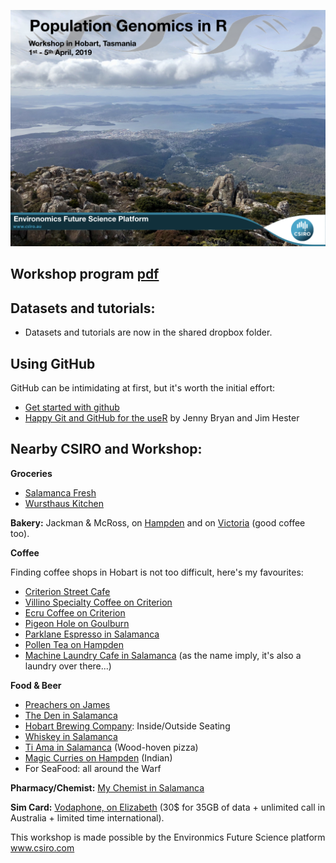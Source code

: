 ![workshop](hobart-workshop.png)

## Workshop program [pdf](https://www.dropbox.com/s/7lq1qc33fxrsq3g/R%20workshop%20Program%20Final.pdf?dl=0)

## Datasets and tutorials:

* Datasets and tutorials are now in the shared dropbox folder.

## Using GitHub

GitHub can be intimidating at first, but it's worth the initial effort:

* [Get started with github](https://www.dropbox.com/s/71pigl9b4x01egt/github_tutorial.md?dl=0)
* [Happy Git and GitHub for the useR](https://happygitwithr.com) by Jenny Bryan and Jim Hester


## Nearby CSIRO and Workshop:

**Groceries** 

* [Salamanca Fresh](https://maps.apple.com/?address=41%20Salamanca%20Place,%20Hobart%20TAS%207000,%20Australia&auid=14359921724135884674&ll=-42.887001,147.332046&lsp=9902&q=Salamanca%20Fresh&_ext=ChkKBAgEEBYKBAgFEAMKBQgGEJ8BCgQIChAAEiYpNy3CbRxyRcAx06UI6G1qYkA5uVecEfZwRcBBQertV9JqYkBQBA%3D%3D&t=m)
* [Wursthaus Kitchen](https://maps.apple.com/?address=1%20Montpelier%20Retreat,%20Battery%20Point%20TAS%207004,%20Australia&auid=18127385654682773430&ll=-42.886856,147.331461&lsp=9902&q=Wursthaus%20Kitchen&_ext=ChgKBAgEEBYKBAgFEAMKBAgGEBQKBAgKEAASJimxgb5NLnJFwDEYie0HZmpiQDkzrJjxB3FFwEEKAw14ympiQFAE&t=m)

**Bakery:** Jackman & McRoss, on [Hampden](https://maps.apple.com/?address=57-59%20Hampden%20Road,%20Battery%20Point%20TAS%207004,%20Australia&auid=14467443130248930628&ll=-42.889481,147.333405&lsp=9902&q=Jackman%20%26%20McRoss&_ext=ChgKBAgEEBYKBAgFEAMKBAgGEAgKBAgKEAASJilVoSaubXJFwDEgC3MHeWpiQDnXywBSR3FFwEGW6mB43WpiQFAE&t=m) and on [Victoria](https://maps.apple.com/?address=4%20Victoria%20Street,%20Hobart%20TAS%207000,%20Australia&auid=1011877028137122627&ll=-42.885123,147.326985&lsp=9902&q=Jackman%20%26%20McRoss&_ext=ChgKBAgEEBYKBAgFEAMKBAgGEAgKBAgKEAASJil3+FX82XFFwDE3xBxRRWpiQDn5IjCgs3BFwEHBrSnAqWpiQFAE&t=m) (good coffee too).


**Coffee**

Finding coffee shops in Hobart is not too difficult, here's my favourites:

* [Criterion Street Cafe](https://maps.apple.com/?address=10%20Criterion%20Street,%20Hobart%20TAS%207000,%20Australia&auid=15515860056503567882&ll=-42.881622,147.326157&lsp=9902&q=Criterion%20Street%20Cafe&_ext=ChgKBAgEEBYKBAgFEAMKBAgGEAgKBAgKEAASJikO4fMtbHFFwDEWmCOpPWpiQDmQC87RRXBFwEHi/8oWompiQFAE&t=m)
* [Villino Specialty Coffee on Criterion](https://maps.apple.com/?address=30%20Criterion%20Street,%20Hobart%20TAS%207000,%20Australia&auid=13657300594066508131&ll=-42.881382,147.325607&lsp=9902&q=Villino%20Specialty%20Coffee&_ext=ChgKBAgEEBYKBAgFEAMKBAgGEAgKBAgKEAASJin7jitOZHFFwDEjODkpOWpiQDl9uQXyPXBFwEGN/caWnWpiQFAE&t=m)
* [Ecru Coffee on Criterion](https://maps.apple.com/?q=-42.881406,147.325877&sll=-42.881406,147.325877&sspn=0.000817,0.001941&t=m)
* [Pigeon Hole on Goulburn](https://maps.apple.com/?address=93%20Goulburn%20Street,%20Hobart%20TAS%207000,%20Australia&auid=3164186019351719920&ll=-42.886573,147.319279&lsp=9902&q=Pigeon%20Hole&_ext=ChgKBAgEEBYKBAgFEAMKBAgGEAgKBAgKEAASJik0eblNDHJFwDH17ByIBWpiQDm2o5Px5XBFwEH1rs33aWpiQFAE&t=m)
* [Parklane Espresso in Salamanca](https://maps.apple.com/?address=3%20Salamanca%20Square,%20Battery%20Point%20TAS%207004,%20Australia&auid=2607267110422639426&ll=-42.887512,147.332291&lsp=9902&q=Parklane%20Espresso&_ext=ChgKBAgEEBYKBAgFEAMKBAgGEAgKBAgKEAASJilH0QMuLXJFwDEbkNfnb2piQDnJ+93RBnFFwEEPYfNX1GpiQFAE&t=m)
* [Pollen Tea on Hampden](https://maps.apple.com/?address=56%20Hampden%20Road,%20Battery%20Point%20TAS%207004,%20Australia&auid=11757546717337124031&ll=-42.889788,147.334012&lsp=9902&q=Pollen%20Tea%20Room&_ext=ChgKBAgEEBYKBAgFEAMKBAgGEAgKBAgKEAASJilEWVPDd3JFwDEatGcBfmpiQDnGgy1nUXFFwEEUanZy4mpiQFAE&t=m)
* [Machine Laundry Cafe in Salamanca](https://maps.apple.com/?address=12%20Salamanca%20Square,%20Battery%20Point%20TAS%207004,%20Australia&auid=11694900138530229018&ll=-42.887592,147.333252&lsp=9902&q=Machine%20Laundry%20Cafe&_ext=ChgKBAgEEBYKBAgFEAMKBAgGEAgKBAgKEAASJin4QfHNL3JFwDHn+wbId2piQDl6bMtxCXFFwEH/WCs43GpiQFAE&t=m) (as the name imply, it's also a laundry over there...)

**Food & Beer**

* [Preachers on James](https://maps.apple.com/?address=5%20Knopwood%20Street,%20Battery%20Point%20TAS%207004,%20Australia&auid=5413774576870068335&ll=-42.888649,147.331390&lsp=9902&q=Preachers&_ext=ChgKBAgEEBYKBAgFEAMKBAgGEGgKBAgKEAASJimBOi9uUnJFwDF3tr+HaGpiQDkDZQkSLHFFwEHf1lT4zGpiQFAE&t=m)
* [The Den in Salamanca](https://maps.apple.com/?address=63%20Salamanca%20Place,%20Battery%20Point%20TAS%207004,%20Australia&auid=5340156475666349746&ll=-42.886913,147.333149&lsp=9902&q=The%20Den&_ext=ChgKBAgEEBYKBAgFEAMKBAgGEBEKBAgKEAASJCkrrRruHHJFwDEyBxlod2piQDmt1/SR9nBFwEGS7f/X22piQA%3D%3D&t=m)
* [Hobart Brewing Company](https://maps.apple.com/?address=16%20Evans%20Street,%20Hobart%20TAS%207000,%20Australia&auid=5248569965729266005&ll=-42.880940,147.338031&lsp=9902&q=Hobart%20Brewing%20Company&_ext=ChgKBAgEEBYKBAgFEAMKBAgGEGgKBAgKEAASJilnSBXUVXFFwDETj0jvnmpiQDnpcu93L3BFwEGJM6dcA2tiQFAE&t=m): Inside/Outside Seating
* [Whiskey in Salamanca](https://maps.apple.com/?address=32%E2%80%9333%20Salamanca%20Square,%20Battery%20Point%20TAS%207004,%20Australia&auid=8624217633582306452&ll=-42.887170,147.333160&lsp=9902&q=The%20Salamanca%20Whiskey%20Bar&_ext=ChgKBAgEEBYKBAgFEAMKBAgGEBEKBAgKEAASJCkqYfk4rHFFwDE7tvYzn2piQDnenL5ZcXFFwEE7X1tKs2piQA%3D%3D&t=m)
* [Ti Ama in Salamanca](https://maps.apple.com/?address=13%20Castray%20Esplanade,%20Battery%20Point%20TAS%207004,%20Australia&auid=7926039655422447875&ll=-42.886632,147.336016&lsp=9902&q=Ti%20Ama&_ext=ChgKBAgEEBYKBAgFEAMKBAgGEBQKBAgKEAASJimRLcvmD3JFwDGoJq4hjmpiQDkTWKWK6XBFwEH4n2qR8mpiQFAE&t=m) (Wood-hoven pizza)
* [Magic Curries on Hampden](https://maps.apple.com/?address=41%20Hampden%20Road,%20Battery%20Point%20TAS%207004,%20Australia&auid=1079090038505204916&ll=-42.889389,147.334610&lsp=9902&q=Magic%20Curries%20Indian%20Restaurant&_ext=ChgKBAgEEBYKBAgFEAMKBAgGEBQKBAgKEAASJinIIMGtanJFwDHN0JXngmpiQDlKS5tRRHFFwEG76XlY52piQFAE&t=m) (Indian)
* For SeaFood: all around the Warf

**Pharmacy/Chemist:** [My Chemist in Salamanca](https://maps.apple.com/?address=6%20Montpelier%20Retreat,%20Battery%20Point%20TAS%207004,%20Australia&auid=10791383421529991429&ll=-42.887245,147.331863&lsp=9902&q=My%20Chemist%20-%20Salamanca&_ext=ChgKBAgEEBYKBAgFEAMKBAgGEHgKBAgKEAASJin4rkFuJHJFwDEMjv5nbGpiQDl62RsS/nBFwEFG4f3X0GpiQFAE&t=m)

**Sim Card:**
[Vodaphone, on Elizabeth](https://maps.apple.com/?address=77%20Elizabeth%20Street,%20Hobart%20TAS%207000,%20Australia&auid=10207978749559858099&ll=-42.881330,147.327642&lsp=9902&q=Vodafone&_ext=ChgKBAgEEBYKBAgFEAMKBAgGEBYKBAgKEAASJimo4QCubnFFwDEmuzuJUWpiQDkqDNtRSHBFwEGmRuv2tWpiQFAE&t=m) 
(30$ for 35GB of data + unlimited call in Australia + limited time international).

This workshop is made possible by the Environmics Future Science platform
www.csiro.com
